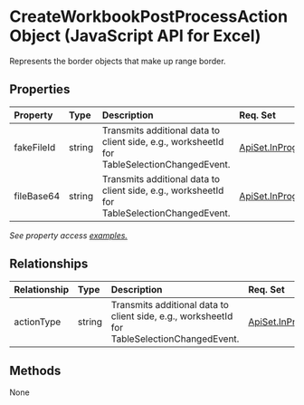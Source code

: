 # CreateWorkbookPostProcessAction Object (JavaScript API for Excel)

Represents the border objects that make up range border.

## Properties

| Property	   | Type	|Description| Req. Set|
|:---------------|:--------|:----------|:----|
|fakeFileId|string|Transmits additional data to client side, e.g., worksheetId for TableSelectionChangedEvent.|[ApiSet.InProgressFeatures.CreateWorkbook](../requirement-sets/excel-api-requirement-sets.md)|
|fileBase64|string|Transmits additional data to client side, e.g., worksheetId for TableSelectionChangedEvent.|[ApiSet.InProgressFeatures.CreateWorkbook](../requirement-sets/excel-api-requirement-sets.md)|

_See property access [examples.](#property-access-examples)_

## Relationships
| Relationship | Type	|Description| Req. Set|
|:---------------|:--------|:----------|:----|
|actionType|string|Transmits additional data to client side, e.g., worksheetId for TableSelectionChangedEvent.|[ApiSet.InProgressFeatures.CreateWorkbook](../requirement-sets/excel-api-requirement-sets.md)|

## Methods
None

